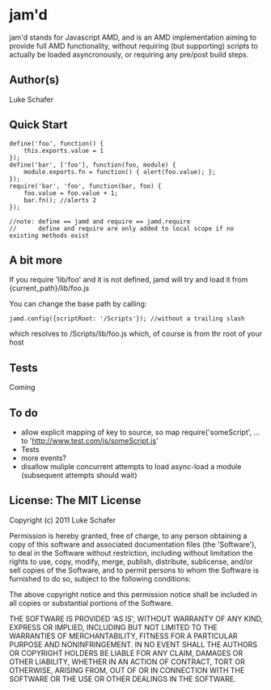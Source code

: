 # jam'd

  jam'd stands for Javascript AMD, and is an AMD implementation aiming to provide full AMD functionality, without requiring (but supporting) scripts to actually be loaded asyncronously, or requiring any pre/post build steps.


## Author(s)

  Luke Schafer
  
## Quick Start

    define('foo', function() {
        this.exports.value = 1
    });
    define('bar', ['foo'], function(foo, module) {
        module.exports.fn = function() { alert(foo.value); };
    });
    require('bar', 'foo', function(bar, foo) {
        foo.value = foo.value + 1;
		bar.fn(); //alerts 2
    });

    //note: define == jamd and require == jamd.require
    //      define and require are only added to local scope if no existing methods exist
## A bit more

  If you require 'lib/foo' and it is not defined, jamd will try and load it from {current_path}/lib/foo.js

  You can change the base path by calling:
  
    jamd.config({scriptRoot: '/Scripts'}); //without a trailing slash

  which resolves to /Scripts/lib/foo.js which, of course is from thr root of your host
	
## Tests

  Coming
  
## To do

  * allow explicit mapping of key to source, so map require('someScript', ... to 'http://www.test.com/js/someScript.js'
  * Tests
  * more events? 
  * disallow muliple concurrent attempts to load async-load a module (subsequent attempts should wait)

## License: The MIT License

Copyright (c) 2011 Luke Schafer

Permission is hereby granted, free of charge, to any person obtaining
a copy of this software and associated documentation files (the
'Software'), to deal in the Software without restriction, including
without limitation the rights to use, copy, modify, merge, publish,
distribute, sublicense, and/or sell copies of the Software, and to
permit persons to whom the Software is furnished to do so, subject to
the following conditions:

The above copyright notice and this permission notice shall be
included in all copies or substantial portions of the Software.

THE SOFTWARE IS PROVIDED 'AS IS', WITHOUT WARRANTY OF ANY KIND,
EXPRESS OR IMPLIED, INCLUDING BUT NOT LIMITED TO THE WARRANTIES OF
MERCHANTABILITY, FITNESS FOR A PARTICULAR PURPOSE AND NONINFRINGEMENT.
IN NO EVENT SHALL THE AUTHORS OR COPYRIGHT HOLDERS BE LIABLE FOR ANY
CLAIM, DAMAGES OR OTHER LIABILITY, WHETHER IN AN ACTION OF CONTRACT,
TORT OR OTHERWISE, ARISING FROM, OUT OF OR IN CONNECTION WITH THE
SOFTWARE OR THE USE OR OTHER DEALINGS IN THE SOFTWARE.
